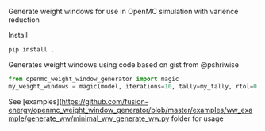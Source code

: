 Generate weight windows for use in OpenMC simulation with varience reduction

Install

```bash
pip install .
```

Generates weight windows using code based on gist from @pshriwise
```python
from openmc_weight_window_generator import magic
my_weight_windows = magic(model, iterations=10, tally=my_tally, rtol=0.1)
```

See [examples](https://github.com/fusion-energy/openmc_weight_window_generator/blob/master/examples/ww_example/generate_ww/minimal_ww_generate_ww.py folder for usage

